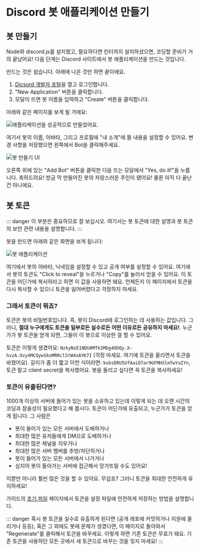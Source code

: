 # Discord 봇 애플리케이션 만들기

## 봇 만들기

Node와 discord.js를 설치했고, 필요하다면 린터까지 설치하셨으면, 코딩할 준비가 거의 끝났어요! 다음 단계는 Discord 사이트에서 봇 애플리케이션을 만드는 것입니다.

만드는 것은 쉽습니다. 아래에 나온 것만 하면 끝이에요.

1. [Dicsord 개발자 포털](https://discord.com/developers/applications)을 열고 로그인합니다.
2. "New Application" 버튼을 클릭합니다.
3. 모달이 뜨면 봇 이름을 입력하고 "Create" 버튼을 클릭합니다.

아래와 같은 페이지를 보게 될 거에요:

![애플리케이션을 성공적으로 만들었어요.](./images/create-app.png)

여기서 봇의 이름, 아바타, 그리고 프로필에 "내 소개"에 뜰 내용을 설정할 수 있어요. 변경 사항을 저장했으면 왼쪽에서 Bot을 클릭해주세요.

![봇 만들기 UI](./images/create-bot.png)

오른쪽 위에 있는 "Add Bot" 버튼을 클릭한 다음 뜨는 모달에서 "Yes, do it!"을 누릅니다. 축하드려요! 방금 막 만들어진 봇의 자랑스러운 주인이 됐어요! 물론 아직 다 끝난 건 아니에요.

## 봇 토큰

::: danger
이 부분은 중요하므로 잘 보십시오. 여기서는 봇 토큰에 대한 설명과 봇 토큰의 보안 관련 내용을 설명합니다.
:::

봇을 만드면 아래와 같은 화면을 보게 됩니다:

![봇 애플리케이션](./images/created-bot.png)

여기에서 봇의 아바타, 닉네임을 설정할 수 있고 공개 여부를 설정할 수 있어요. 여기에서 봇의 토큰도 "Click to reveal"을 누르거나 "Copy"를 눌러서 얻을 수 있어요. 이 토큰을 어딘가에 복사하라고 하면 이 값을 사용하면 돼요. 언제든지 이 페이지에서 토큰을 다시 복사할 수 있으니 토큰을 잃어버렸다고 걱정하지 마세요.

### 그래서 토큰이 뭐죠?

토큰은 봇의 비밀번호입니다. 즉, 봇이 Discord에 로그인하는 데 사용하는 값입니다. 그러니, **절대 누구에게도 토큰을 일부로든 실수로든 어떤 이유로든 공유하지 마세요!**. 누군가가 봇 토큰을 얻게 되면, 그들이 이 봇으로 이상한 걸 할 수 있어요.

토큰은 이렇게 생겼어요: `NzkyNzE1NDU0MTk2MDg4ODQy.X-hvzA.Ovy4MCQywSkoMRRclStW4xAYK7I` (걱정 마세요. 여기에 토큰을 올리면서 토큰을 바꿨어요). 길이가 좀 더 짧고 이런 식이라면: `kxbsDRU5UfAaiO7ar9GFMHSlmTwYaIYn`, 토큰 말고 client secret을 복사했어요. 봇을 돌리고 싶다면 꼭 토큰을 복사하세요!

### 토큰이 유출된다면?

1000개 이상의 서버에 들어가 있는 봇을 소유하고 있는데 이렇게 되는 데 오랜 시간의 코딩과 참을성이 필요했다고 해 봅시다. 토큰이 어딘가에 유출되고, 누군가가 토큰을 얻게 됩니다. 그 사람은

* 봇이 들어가 있는 모든 서버에서 도배하거나
* 최대한 많은 유저들에게 DM으로 도배하거나
* 최대한 많은 채널을 지우거나
* 최대한 많은 서버 멤버를 추방/차단하거나
* 봇이 들어가 있는 모든 서버에서 나가거나
* 심지어 봇이 돌아가는 서버에 접근해서 망가뜨릴 수도 있어요!

이뿐만 아니라 훨씬 많은 것을 할 수 있어요. 무섭죠? 그러니 토큰을 최대한 안전하게 유지하세요!

가이드의 [초기 파일](/creating-your-bot/) 페이지에서 토큰을 설정 파일에 안전하게 저장하는 방법을 설명합니다.

::: danger
혹시 봇 토큰을 실수로 유출하게 된다면 (공개 레포에 커밋하거나 지원에 올리거나 등등), 혹은 그 외에도 봇에 문제가 생겼다면, 이 페이지로 돌아와서 "Regenerate"를 클릭해서 토큰을 바꾸세요. 이렇게 하면 기존 토큰은 무효가 돼요. 기존 토큰을 사용하던 모든 곳에서 새 토큰으로 바꾸는 것을 잊지 마세요!
:::
